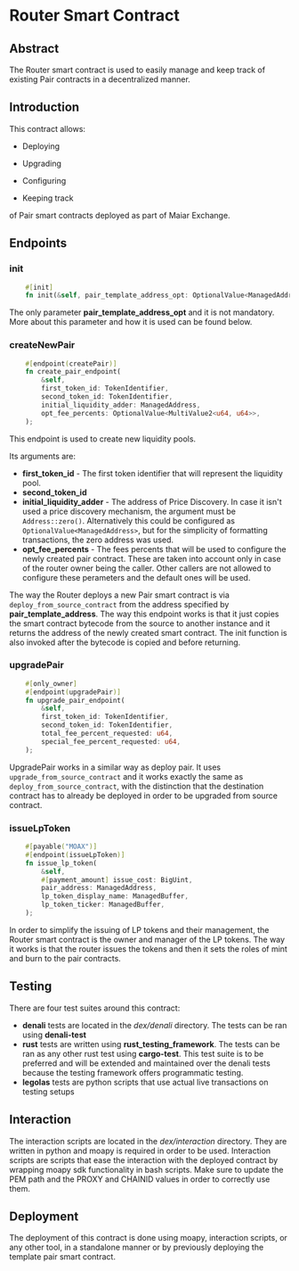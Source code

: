 # Router Smart Contract

## Abstract

The Router smart contract is used to easily manage and keep track of existing Pair contracts in a decentralized manner.

## Introduction

This contract allows:

- Deploying

- Upgrading

- Configuring

- Keeping track

of Pair smart contracts deployed as part of Maiar Exchange.

## Endpoints

### init

```rust
    #[init]
    fn init(&self, pair_template_address_opt: OptionalValue<ManagedAddress>);
```

The only parameter __pair_template_address_opt__ and it is not mandatory. More about this parameter and how it is used can be found below.

### createNewPair

```rust
    #[endpoint(createPair)]
    fn create_pair_endpoint(
        &self,
        first_token_id: TokenIdentifier,
        second_token_id: TokenIdentifier,
        initial_liquidity_adder: ManagedAddress,
        opt_fee_percents: OptionalValue<MultiValue2<u64, u64>>,
    );
```

This endpoint is used to create new liquidity pools.

Its arguments are:

- __first_token_id__  - The first token identifier that will represent the liquidity pool.
- __second_token_id__
- __initial_liquidity_adder__ - The address of Price Discovery. In case it isn't used a price discovery mechanism, the argument must be ```Address::zero()```. Alternatively this could be configured as ```OptionalValue<ManagedAddress>```, but for the simplicity of formatting transactions, the zero address was used.
- __opt_fee_percents__ - The fees percents that will be used to configure the newly created pair contract. These are taken into account only in case of the router owner being the caller. Other callers are not allowed to configure these perameters and the default ones will be used.

The way the Router deploys a new Pair smart contract is via ```deploy_from_source_contract``` from the address specified by __pair_template_address__. The way this endpoint works is that it just copies the smart contract bytecode from the source to another instance and it returns the address of the newly created smart contract. The init function is also invoked after the bytecode is copied and before returning.

### upgradePair

```rust
    #[only_owner]
    #[endpoint(upgradePair)]
    fn upgrade_pair_endpoint(
        &self,
        first_token_id: TokenIdentifier,
        second_token_id: TokenIdentifier,
        total_fee_percent_requested: u64,
        special_fee_percent_requested: u64,
    );
```

UpgradePair works in a similar way as deploy pair. It uses ```upgrade_from_source_contract``` and it works exactly the same as ```deploy_from_source_contract```, with the distinction that the destination contract has to already be deployed in order to be upgraded from source contract.

### issueLpToken

```rust
    #[payable("MOAX")]
    #[endpoint(issueLpToken)]
    fn issue_lp_token(
        &self,
        #[payment_amount] issue_cost: BigUint,
        pair_address: ManagedAddress,
        lp_token_display_name: ManagedBuffer,
        lp_token_ticker: ManagedBuffer,
    );
```

In order to simplify the issuing of LP tokens and their management, the Router smart contract is the owner and manager of the LP tokens. The way it works is that the router issues the tokens and then it sets the roles of mint and burn to the pair contracts.

## Testing

There are four test suites around this contract:

- __denali__ tests are located in the _dex/denali_ directory. The tests can be ran using __denali-test__
- __rust__ tests are written using __rust_testing_framework__. The tests can be ran as any other rust test using __cargo-test__. This test suite is to be preferred and will be extended and maintained over the denali tests because the testing framework offers programmatic testing.
- __legolas__ tests are python scripts that use actual live transactions on testing setups

## Interaction

The interaction scripts are located in the _dex/interaction_ directory. They are written in python and moapy is required in order to be used. Interaction scripts are scripts that ease the interaction with the deployed contract by wrapping moapy sdk functionality in bash scripts. Make sure to update the PEM path and the PROXY and CHAINID values in order to correctly use them.

## Deployment

The deployment of this contract is done using moapy, interaction scripts, or any other tool, in a standalone manner or by previously deploying the template pair smart contract.
